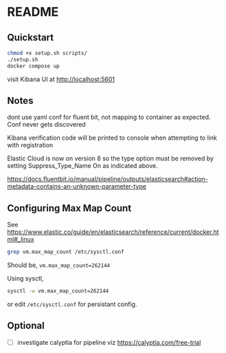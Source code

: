 # README

## Quickstart

```sh
chmod +x setup.sh scripts/
./setup.sh
docker compose up
```

visit Kibana UI at <http://localhost:5601>

## Notes

dont use yaml conf for fluent bit, not mapping to container as expected. Conf never gets discovered

Kibana verification code will be printed to console when attempting to link with registration

Elastic Cloud is now on version 8 so the type option must be removed by setting Suppress_Type_Name On as indicated above.

<https://docs.fluentbit.io/manual/pipeline/outputs/elasticsearch#action-metadata-contains-an-unknown-parameter-type>

## Configuring Max Map Count

See <https://www.elastic.co/guide/en/elasticsearch/reference/current/docker.html#_linux>

```sh
grep vm.max_map_count /etc/sysctl.conf
```

Should be, `vm.max_map_count=262144`

Using sysctl,

```sh
sysctl -w vm.max_map_count=262144
```

or edit `/etc/sysctl.conf` for persistant config.

## Optional

- [ ] investigate calyptia for pipeline viz <https://calyptia.com/free-trial>
